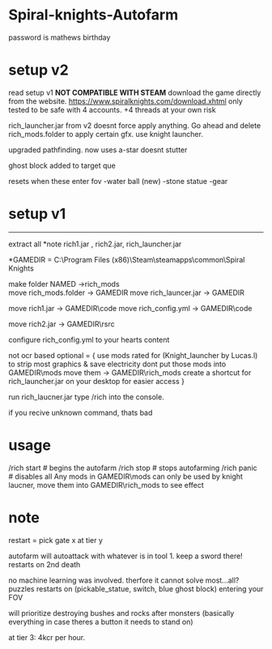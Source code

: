 # Spiral-knights-Autofarm

password is mathews birthday 
# setup v2
read setup v1
****NOT COMPATIBLE WITH STEAM****
download the game directly from the website.
https://www.spiralknights.com/download.xhtml
only tested to be safe with 4 accounts. +4 threads at your own risk

rich_launcher.jar from v2 doesnt force apply anything. 
Go ahead and delete rich_mods.folder
to apply certain gfx. use knight launcher.

upgraded pathfinding. 
now uses a-star
doesnt stutter

ghost block added to target que

resets when these enter fov
-water ball (new)
-stone statue
-gear

# setup v1
--------------------
extract all
*note rich1.jar , rich2.jar, rich_launcher.jar

*GAMEDIR = C:\Program Files (x86)\Steam\steamapps\common\Spiral Knights

make folder NAMED ->rich_mods     
move rich_mods.folder -> GAMEDIR
move rich_launcer.jar -> GAMEDIR

move rich1.jar -> GAMEDIR\code
move rich_config.yml -> GAMEDIR\code

move rich2.jar -> GAMEDIR\rsrc

configure rich_config.yml to your hearts content

not ocr based
optional =
{ 
  use mods rated for (Knight_launcher by Lucas.l) to strip most graphics & save electricity
  dont put those mods into GAMEDIR\mods
  move them -> GAMEDIR\rich_mods
  create a shortcut for rich_launcher.jar on your desktop for easier access
}

run rich_laucner.jar
type /rich into the console.

if you recive unknown command, thats bad
# usage
/rich start # begins the autofarm
/rich stop # stops autofarming
/rich panic # disables all
Any mods in GAMEDIR\mods can only be used by knight laucner, 
move them into GAMEDIR\rich_mods to see effect

# note
restart = pick gate x at tier y

autofarm will autoattack with whatever is in tool 1. keep a sword there!
restarts on 2nd death

no machine learning was involved. therfore it cannot solve most...all? puzzles
restarts on (pickable_statue, switch, blue ghost block) entering your FOV

will prioritize destroying bushes and rocks after monsters
(basically everything in case theres a button it needs to stand on)

at tier 3: 4kcr per hour.
